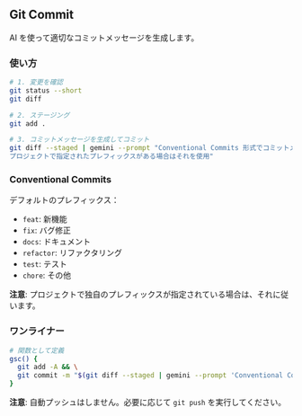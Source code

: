 ## Git Commit

AI を使って適切なコミットメッセージを生成します。

### 使い方

```bash
# 1. 変更を確認
git status --short
git diff

# 2. ステージング
git add .

# 3. コミットメッセージを生成してコミット
git diff --staged | gemini --prompt "Conventional Commits 形式でコミットメッセージを生成: <type>(<scope>): <subject>
プロジェクトで指定されたプレフィックスがある場合はそれを使用"
```

### Conventional Commits

デフォルトのプレフィックス：
- `feat`: 新機能
- `fix`: バグ修正
- `docs`: ドキュメント
- `refactor`: リファクタリング
- `test`: テスト
- `chore`: その他

**注意**: プロジェクトで独自のプレフィックスが指定されている場合は、それに従います。

### ワンライナー

```bash
# 関数として定義
gsc() {
  git add -A && \
  git commit -m "$(git diff --staged | gemini --prompt 'Conventional Commits 形式でコミットメッセージを 1 行で生成。プロジェクト独自のプレフィックスがあればそれを使用')"
}
```

**注意**: 自動プッシュはしません。必要に応じて `git push` を実行してください。
